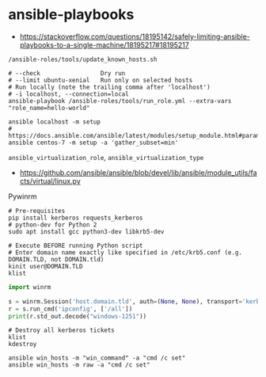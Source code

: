 # ansible-playbooks

* https://stackoverflow.com/questions/18195142/safely-limiting-ansible-playbooks-to-a-single-machine/18195217#18195217

```shell
/ansible-roles/tools/update_known_hosts.sh

# --check                 Dry run
# --limit ubuntu-xenial   Run only on selected hosts
# Run locally (note the trailing comma after 'localhost')
# -i localhost, --connection=local
ansible-playbook /ansible-roles/tools/run_role.yml --extra-vars "role_name=hello-world"

ansible localhost -m setup
# https://docs.ansible.com/ansible/latest/modules/setup_module.html#parameters
ansible centos-7 -m setup -a 'gather_subset=min'
```
`ansible_virtualization_role`, `ansible_virtualization_type`
 * https://github.com/ansible/ansible/blob/devel/lib/ansible/module_utils/facts/virtual/linux.py
 
Pywinrm
```shell
# Pre-requisites
pip install kerberos requests_kerberos
# python-dev for Python 2
sudo apt install gcc python3-dev libkrb5-dev

# Execute BEFORE running Python script
# Enter domain name exactly like specified in /etc/krb5.conf (e.g. DOMAIN.TLD, not DOMAIN.tld)
kinit user@DOMAIN.TLD
klist
```

```python
import winrm

s = winrm.Session('host.domain.tld', auth=(None, None), transport='kerberos')
r = s.run_cmd('ipconfig', ['/all'])
print(r.std_out.decode("windows-1251"))
```

```shell
# Destroy all kerberos tickets
klist
kdestroy
```
```shell
ansible win_hosts -m "win_command" -a "cmd /c set"
ansible win_hosts -m raw -a "cmd /c set"
```
